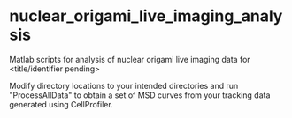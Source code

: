 # nuclear_origami_live_imaging_analysis
Matlab scripts for analysis of nuclear origami live imaging data for &lt;title/identifier pending>


Modify directory locations to your intended directories and run "ProcessAllData" to obtain a set of MSD curves from your tracking data generated using CellProfiler.

